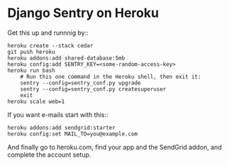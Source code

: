 Django Sentry on Heroku
=======================

Get this up and runnnig by::

    heroku create --stack cedar
    git push heroku
    heroku addons:add shared-database:5mb
    heroku config:add SENTRY_KEY=<some-random-access-key>
    heroku run bash
        # Run this one command in the Heroku shell, then exit it:
        sentry --config=sentry_conf.py upgrade
        sentry --config=sentry_conf.py createsuperuser
        exit
    heroku scale web=1

If you want e-mails start with this::

    heroku addons:add sendgrid:starter
    heroku config:set MAIL_TO=you@example.com

And finally go to heroku.com, find your app and the SendGrid addon,
and complete the account setup.
